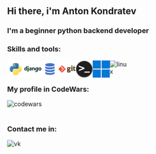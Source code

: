 ## Hi there, i'm Anton Kondratev
### I'm a beginner python backend developer
### Skills and tools:
<img align="left" alt="python" width="40" src="https://raw.githubusercontent.com/github/explore/80688e429a7d4ef2fca1e82350fe8e3517d3494d/topics/python/python.png"/>

<img align="left" alt="django" width="40" src="https://raw.githubusercontent.com/github/explore/7456fdff59816d37ef383a6c8f32a26ff7332db2/topics/django/django.png"/>

<img align="left" alt="sql" width="40" src="https://raw.githubusercontent.com/github/explore/80688e429a7d4ef2fca1e82350fe8e3517d3494d/topics/sql/sql.png"/>

<img align="left" alt="git" width="40" src="https://raw.githubusercontent.com/github/explore/80688e429a7d4ef2fca1e82350fe8e3517d3494d/topics/git/git.png"/>

<img align="left" alt="terminal" width="40" src="https://raw.githubusercontent.com/github/explore/d92924b1d925bb134e308bd29c9de6c302ed3beb/topics/terminal/terminal.png"/>

<img align="left" alt="windows" width="40" src="https://raw.githubusercontent.com/github/explore/379d49236d826364be968345e0a085d044108cff/topics/windows/windows.png"/>

<img align="left" alt="linux" width="40" src="https://cdn-icons-png.flaticon.com/512/6124/6124995.png"/>

<br />
<br />

### My profile in CodeWars:
[<img align="left" alt="codewars" width="350" src="https://www.codewars.com/users/TonyKondr/badges/large"/>][codewars]

<br />
<br />

### Contact me in:
[<img align="left" alt="vk" width="50" src="https://cdn-icons-png.flaticon.com/512/5968/5968835.png"/>][vk]

[vk]: https://vk.com/hotsbomber
[codewars]: https://www.codewars.com/users/TonyKondr